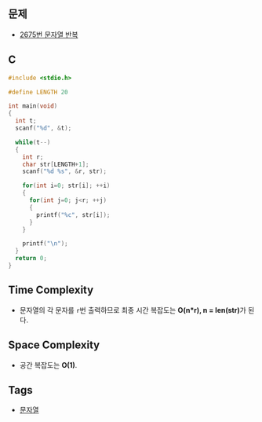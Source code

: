   ## 문제
- [2675번 문자열 반복](https://www.acmicpc.net/problem/2675)

## C
```cpp
#include <stdio.h>

#define LENGTH 20

int main(void)
{
  int t;
  scanf("%d", &t);

  while(t--)
  {
    int r;
    char str[LENGTH+1];
    scanf("%d %s", &r, str);

    for(int i=0; str[i]; ++i)
    {
      for(int j=0; j<r; ++j) 
      {
        printf("%c", str[i]);
      }
    }

    printf("\n");
  }
  return 0;
}
```

## Time Complexity
- 문자열의 각 문자를 `r`번 출력하므로 최종 시간 복잡도는 <b>O(n\*r), n = len(str)</b>가 된다.

## Space Complexity
- 공간 복잡도는 <b>O(1)</b>.

## Tags
- [문자열](https://github.com/myoi-oj/baekjoon-oj#string)

